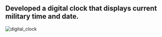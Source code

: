 <h2>Developed a digital clock that displays current military time and date.</h2>

![digital_clock](https://user-images.githubusercontent.com/103371387/216713185-52a72f90-6a0f-4572-bb6e-f4c9f25e816d.png)
